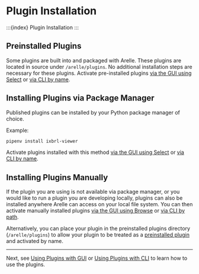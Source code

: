 # Plugin Installation

:::{index} Plugin Installation
:::

## Preinstalled Plugins
Some plugins are built into and packaged with Arelle.
These plugins are located in source under `/arelle/plugins`.
No additional installation steps are necessary for these plugins.
Activate pre-installed plugins [via the GUI using Select][gui-select] or [via CLI by name][cli-name].

## Installing Plugins via Package Manager
Published plugins can be installed by your Python package manager of choice.

Example:
```bash
pipenv install ixbrl-viewer
```
Activate plugins installed with this method [via the GUI using Select][gui-select] or [via CLI by name][cli-name].

## Installing Plugins Manually
If the plugin you are using is not available via package manager, 
or you would like to run a plugin you are developing locally,
plugins can also be installed anywhere Arelle can access on your local file system.
You can then activate manually installed plugins [via the GUI using Browse][gui-browse] or [via CLI by path][cli-path].

Alternatively, you can place your plugin in the preinstalled plugins directory (`/arelle/plugins`)
to allow your plugin to be treated as a [preinstalled plugin][preinstalled-plugins] and activated by name.

___
Next, see [Using Plugins with GUI](project:using_with_gui.md) or [Using Plugins with CLI](project:using_with_cli.md) to learn how to use the plugins. 


[preinstalled-plugins]: installation.md#preinstalled-plugins
[cli-name]: using_with_cli.md#by-name
[cli-path]: using_with_cli.md#by-path
[gui-select]: using_with_gui.md#select
[gui-browse]: using_with_gui.md#browse
[gui-web]: using_with_gui.md#web

